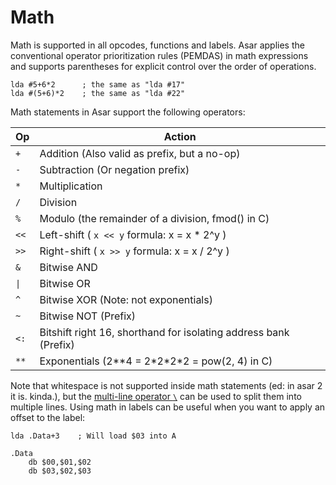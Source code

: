# Math

Math is supported in all opcodes, functions and labels. Asar applies the conventional operator prioritization rules (PEMDAS) in math expressions and supports parentheses for explicit control over the order of operations.

```asar
lda #5+6*2      ; the same as "lda #17"
lda #(5+6)*2    ; the same as "lda #22"
```

Math statements in Asar support the following operators:  
  
| Op | Action                                                                 |
|----|------------------------------------------------------------------------|
| `+`  | Addition (Also valid as prefix, but a no-op)                         |
| `-`  | Subtraction (Or negation prefix)                                     |
| `*`  | Multiplication                                                       |
| `/`  | Division                                                             |
| `%`  | Modulo (the remainder of a division, fmod() in C)                    |
| `<<` | Left-shift ( `x << y` formula: x = x * 2^y )                         |
| `>>` | Right-shift ( `x >> y` formula: x = x / 2^y )                        |
| `&`  | Bitwise AND                                                          |
| <code>\|</code> | Bitwise OR                                                |
| `^`  | Bitwise XOR (Note: not exponentials)                                 |
| `~`  | Bitwise NOT (Prefix)                                                 |
| `<:` | Bitshift right 16, shorthand for isolating address bank (Prefix)     |
| `**` | Exponentials (2\*\*4 = 2\*2\*2\*2 = pow(2, 4) in C)                  |

  
Note that whitespace is not supported inside math statements (ed: in asar 2 it is. kinda.), but the [multi-line operator `\`](./formatting.md#multi-line-operators) can be used to split them into multiple lines. Using math in labels can be useful when you want to apply an offset to the label:

```asar
lda .Data+3    ; Will load $03 into A
        
.Data
    db $00,$01,$02
    db $03,$02,$03
```
